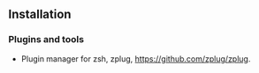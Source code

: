 
## Installation

### Plugins and tools

- Plugin manager for zsh, zplug, https://github.com/zplug/zplug.

